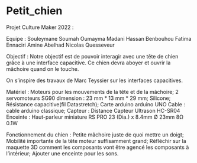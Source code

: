 # Petit_chien
 
Projet Culture Maker 2022 :

Equipe :
Souleymane Soumah
Oumayma Madani
Hassan Benbouhou
Fatima Ennaciri
Amine Abelhad
Nicolas Quesseveur

Objectif :
Notre objectif est de  pouvoir interagir avec une tête de chien grâce à une interface capacitive. 
Ce chien devra aboyer et ouvrir la mâchoire quand on le touche.

On s’inspire des travaux de Marc Teyssier sur les interfaces capacitives.




Matériel :
Moteurs pour les mouvements de la tête et de la mâchoire;
2 servomoteurs SG90 dimension : 23 mm * 13 mm * 29 mm; 
Silicone;
Résistance capacitive(fil Datastretch);
Carte arduino
arduino UNO
Cable :
cable arduino classique; 
Capteur :
Distance Capteur Ultrason HC-SR04
Enceinte : 
Haut-parleur miniature RS PRO 23 (Dia.) x 8.4mm Ø 23mm 8Ω 0.1W


Fonctionnement du chien :
Petite mâchoire juste de quoi mettre un doigt;
Mobilité importante de la tête moteur suffisamment grand;
Réfléchir sur la maquette 3D comment les composants vont être agencé les composants à l’intérieur;
Ajouter une enceinte pour les sons.

